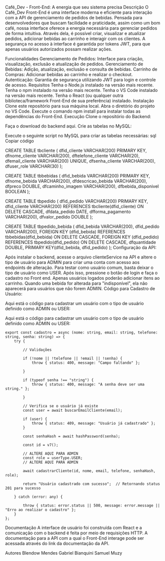 Café_Dev - Front-End: A energia que seu sistema precisa
Descrição
O Café_Dev Front-End é uma interface moderna e eficiente para interação com a API de gerenciamento de pedidos de bebidas. Pensada para desenvolvedores que buscam facilidade e praticidade, assim como um bom café, nossa interface oferece a energia necessária para gerenciar pedidos de forma intuitiva. Através dela, é possível criar, visualizar e atualizar pedidos, adicionar bebidas ao carrinho e interagir com os clientes. A segurança no acesso à interface é garantida por tokens JWT, para que apenas usuários autorizados possam realizar ações.

Funcionalidades
Gerenciamento de Pedidos: Interface para criação, visualização, exclusão e atualização de pedidos.
Gerenciamento de Bebidas: Adição, atualização, exclusão e consulta de bebidas.
Carrinho de Compras: Adicionar bebidas ao carrinho e realizar o checkout.
Autenticação: Garantia de segurança utilizando JWT para login e controle de acesso.
Requisitos
Tenha o Node.js instalado na versão mais recente.
Tenha o npm instalado na versão mais recente.
Tenha o VS Code instalado na versão mais recente.
Tenha o React (ou qualquer outra biblioteca/framework Front-End de sua preferência) instalado.
Instalação
Clone este repositório para sua máquina local.
Abra o diretório do projeto no VS Code.
Execute o comando npm install para instalar todas as dependências do Front-End.
Execução
Clone o repositório do Backend:

Faça o download do backend aqui.
Crie as tabelas no MySQL:

Execute o seguinte script no MySQL para criar as tabelas necessárias:
sql
Copiar código


CREATE TABLE tbcliente (
    dfid_cliente VARCHAR(200) PRIMARY KEY,
    dfnome_cliente VARCHAR(200),
    dftelefone_cliente VARCHAR(20),
    dfemail_cliente VARCHAR(200) UNIQUE,
    dfsenha_cliente VARCHAR(200),
    dfuser_role VARCHAR(30)
);

CREATE TABLE tbbebidas (
    dfid_bebida VARCHAR(200) PRIMARY KEY,
    dfnome_bebida VARCHAR(200), 
    dfdescricao_bebida VARCHAR(200),
    dfpreco DOUBLE,
    dfcaminho_imagem VARCHAR(200),
    dfbebida_disponivel BOOLEAN
);

CREATE TABLE tbpedido (
    dfid_pedido VARCHAR(200) PRIMARY KEY,
    dfid_cliente VARCHAR(200) REFERENCES tbcliente(dfid_cliente) ON DELETE CASCADE,
    dfdata_pedido DATE,
    dfforma_pagamento VARCHAR(200),
    dfvalor_pedido DOUBLE
);

CREATE TABLE tbpedido_bebida (
    dfid_bebida VARCHAR(200),
    dfid_pedido VARCHAR(200),
    FOREIGN KEY (dfid_bebida) REFERENCES tbbebidas(dfid_bebida) ON DELETE CASCADE,
    FOREIGN KEY (dfid_pedido) REFERENCES tbpedido(dfid_pedido) ON DELETE CASCADE,
    dfquantidade DOUBLE,
    PRIMARY KEY(dfid_bebida, dfid_pedido)
);
Configuração da API:

Após instalar o backend, acesse o arquivo clienteService na API e altere o tipo de usuário para ADMIN para criar uma conta com acesso aos endpoints de alteração. Para testar como usuário comum, basta deixar o tipo de usuário como USER.
Após isso, pressione o botão de login e faça o cadastro no Front end. Apenas usuários logados poderão adicionar itens ao carrinho. Quando uma bebida for alterada para "indisponível", ela não aparecerá para usuários que não forem ADMIN.
Código para Cadastro de Usuário:

Aqui está o código para cadastrar um usuário com o tipo de usuário definido como ADMIN ou USER:

Aqui está o código para cadastrar um usuário com o tipo de usuário definido como ADMIN ou USER:


    export const cadastro = async (nome: string, email: string, telefone: string, senha: string) => {
        try {
            
            // Validações
            
            if (!nome || !telefone || !email || !senha) {
                throw { status: 400, message: "Campo faltando" };  
            
            }
            
            if (typeof senha !== "string") {
                throw { status: 400, message: "A senha deve ser uma string." };  
            
            }
            
            // Verifica se o usuário já existe
            const user = await buscarEmailCliente(email);
    
            if (user) {
                throw { status: 409, message: "Usuário já cadastrado" }; 
            }
    
            const senhaHash = await hashPassword(senha);
    
            const id = v7();
            
            // ALTERE AQUI PARA ADMIN
            const role = userType.USER; 
            // ALTERE AQUI PARA ADMIN
            
            await cadastrarCliente(id, nome, email, telefone, senhaHash, role);
    
            return "Usuário cadastrado com sucesso";  // Retornando status 201 para sucesso
    
        } catch (error: any) {
    
            throw { status: error.status || 500, message: error.message || "Erro ao realizar o cadastro" };
        }
    };
Documentação
A interface de usuário foi construída com React e a comunicação com o backend é feita por meio de requisições HTTP. A documentação para a API com a qual o Front-End interage pode ser acessada através do link da documentação da API.

Autores
Blendow Mendes
Gabriel Bianquini
Samuel Muzy
